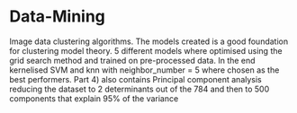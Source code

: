 # Data-Mining
Image data clustering algorithms. The models created is a good foundation for clustering model theory. 5 different models where optimised using the grid search method and trained on pre-processed data. In the end kernelised SVM and knn with neighbor_number = 5 where chosen as the best performers. Part 4)  also contains Principal component analysis reducing the dataset to 2 determinants out of the 784 and then to 500 components that explain 95% of the variance 
